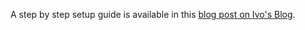 A step by step setup guide is available in this [blog post on Ivo's Blog](https://www.ivaylopavlov.com/charting-apple-healthkit-data-in-grafana/).
